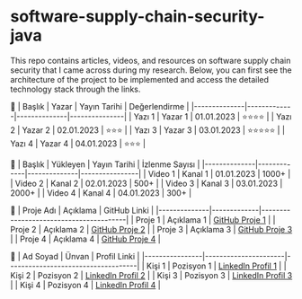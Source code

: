 # software-supply-chain-security-java
This repo contains articles, videos, and resources on software supply chain security that I came across during my research. Below, you can first see the architecture of the project to be implemented and access the detailed technology stack through the links.

📝 | Başlık       | Yazar       | Yayın Tarihi | Değerlendirme |
|--------------|-------------|--------------|---------------|
| Yazı 1       | Yazar 1     | 01.01.2023   | ⭐⭐⭐⭐         |
| Yazı 2       | Yazar 2     | 02.01.2023   | ⭐⭐⭐           |
| Yazı 3       | Yazar 3     | 03.01.2023   | ⭐⭐⭐⭐⭐     |
| Yazı 4       | Yazar 4     | 04.01.2023   | ⭐⭐⭐           |

🎥 | Başlık       | Yükleyen    | Yayın Tarihi | İzlenme Sayısı |
|--------------|-------------|--------------|----------------|
| Video 1      | Kanal 1     | 01.01.2023   | 1000+          |
| Video 2      | Kanal 2     | 02.01.2023   | 500+           |
| Video 3      | Kanal 3     | 03.01.2023   | 2000+          |
| Video 4      | Kanal 4     | 04.01.2023   | 300+           |

🔗 | Proje Adı    | Açıklama    | GitHub Linki                           |
|--------------|-------------|----------------------------------------|
| Proje 1      | Açıklama 1  | [GitHub Proje 1](https://github.com/)  |
| Proje 2      | Açıklama 2  | [GitHub Proje 2](https://github.com/)  |
| Proje 3      | Açıklama 3  | [GitHub Proje 3](https://github.com/)  |
| Proje 4      | Açıklama 4  | [GitHub Proje 4](https://github.com/)  |

👤 | Ad Soyad       | Ünvan               | Profil Linki                        |
|----------------|----------------------|------------------------------------|
| Kişi 1         | Pozisyon 1          | [LinkedIn Profil 1](https://www.linkedin.com/)  |
| Kişi 2         | Pozisyon 2          | [LinkedIn Profil 2](https://www.linkedin.com/)  |
| Kişi 3         | Pozisyon 3          | [LinkedIn Profil 3](https://www.linkedin.com/)  |
| Kişi 4         | Pozisyon 4          | [LinkedIn Profil 4](https://www.linkedin.com/)  |
